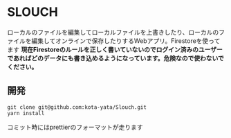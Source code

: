 # SLOUCH
ローカルのファイルを編集してローカルファイルを上書きしたり、ローカルのファイルを編集してオンラインで保存したりするWebアプリ。Firestoreを使ってます
**現在Firestoreのルールを正しく書いていないのでログイン済みのユーザーであればどのデータにも書き込めるようになっています。危険なので使わないでください。**

## 開発

```
git clone git@github.com:kota-yata/Slouch.git
yarn install
```

コミット時にはprettierのフォーマットが走ります
